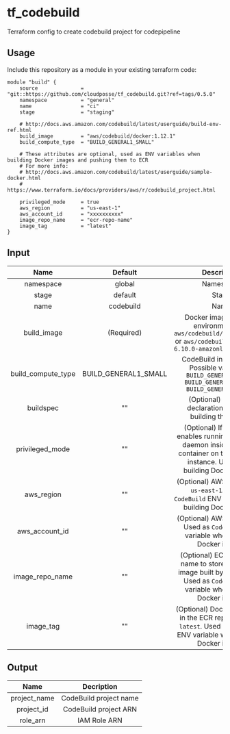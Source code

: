 # tf_codebuild

Terraform config to create codebuild project for codepipeline

## Usage

Include this repository as a module in your existing terraform code:

```
module "build" {
    source              = "git::https://github.com/cloudposse/tf_codebuild.git?ref=tags/0.5.0"
    namespace           = "general"
    name                = "ci"
    stage               = "staging"
    
    # http://docs.aws.amazon.com/codebuild/latest/userguide/build-env-ref.html
    build_image         = "aws/codebuild/docker:1.12.1"
    build_compute_type  = "BUILD_GENERAL1_SMALL"
    
    # These attributes are optional, used as ENV variables when building Docker images and pushing them to ECR
    # For more info:
    # http://docs.aws.amazon.com/codebuild/latest/userguide/sample-docker.html
    # https://www.terraform.io/docs/providers/aws/r/codebuild_project.html
    
    privileged_mode     = true
    aws_region          = "us-east-1"
    aws_account_id      = "xxxxxxxxxx"
    image_repo_name     = "ecr-repo-name"
    image_tag           = "latest"
}
```



## Input

| Name                | Default              | Description                                                                                                                                          |
|:-------------------:|:--------------------:|:----------------------------------------------------------------------------------------------------------------------------------------------------:|
| namespace           | global               | Namespace                                                                                                                                            |
| stage               | default              | Stage                                                                                                                                                |
| name                | codebuild            | Name                                                                                                                                                 |
| build_image         | (Required)           | Docker image for build environment, _e.g._ `aws/codebuild/docker:1.12.1` or `aws/codebuild/eb-nodejs-6.10.0-amazonlinux-64:4.0.0`                    |
| build_compute_type  | BUILD_GENERAL1_SMALL | CodeBuild instance size.  Possible values are: ```BUILD_GENERAL1_SMALL``` ```BUILD_GENERAL1_MEDIUM``` ```BUILD_GENERAL1_LARGE```                     |
| buildspec           | ""                   | (Optional) `buildspec` declaration to use for building the project                                                                                   |
| privileged_mode     | ""                   | (Optional) If set to true, enables running the Docker daemon inside a Docker container on the `CodeBuild` instance. Used when building Docker images |
| aws_region          | ""                   | (Optional) AWS Region, _e.g._ `us-east-1`. Used as `CodeBuild` ENV variable when building Docker images                                              |
| aws_account_id      | ""                   | (Optional) AWS Account ID. Used as `CodeBuild` ENV variable when building Docker images                                                              |
| image_repo_name     | ""                   | (Optional) ECR repository name to store the Docker image built by this module. Used as `CodeBuild` ENV variable when building Docker images          |
| image_tag           | ""                   | (Optional) Docker image tag in the ECR repository, _e.g._ `latest`. Used as `CodeBuild` ENV variable when building Docker images                     |



## Output

| Name         | Decription             |
|:------------:|:----------------------:|
| project_name | CodeBuild project name |
| project_id   | CodeBuild project ARN  |
| role_arn     | IAM Role ARN           |
